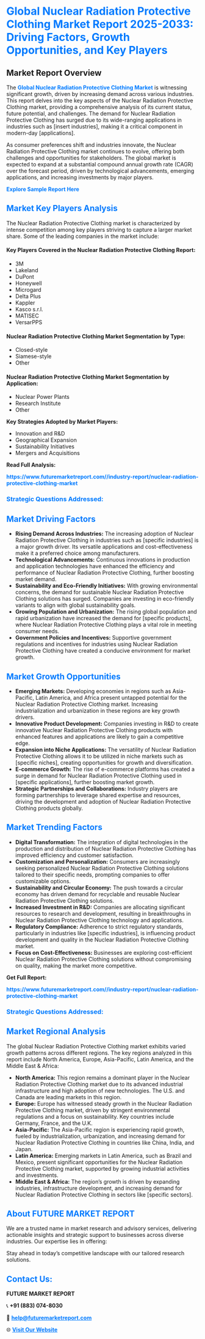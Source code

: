 <h1 style="color: #007BFF;">Global Nuclear Radiation Protective Clothing Market Report 2025-2033: Driving Factors, Growth Opportunities, and Key Players</h1>

<section id="overview">
<h2>Market Report Overview</h2>
<p>The <a href="https://www.futuremarketreport.com//industry-report/nuclear-radiation-protective-clothing-market" style="color: #007BFF; text-decoration: none;"><strong>Global Nuclear Radiation Protective Clothing Market</strong></a> is witnessing significant growth, driven by increasing demand across various industries. This report delves into the key aspects of the Nuclear Radiation Protective Clothing market, providing a comprehensive analysis of its current status, future potential, and challenges. The demand for Nuclear Radiation Protective Clothing has surged due to its wide-ranging applications in industries such as [insert industries], making it a critical component in modern-day [applications].</p>
<p>As consumer preferences shift and industries innovate, the Nuclear Radiation Protective Clothing market continues to evolve, offering both challenges and opportunities for stakeholders. The global market is expected to expand at a substantial compound annual growth rate (CAGR) over the forecast period, driven by technological advancements, emerging applications, and increasing investments by major players.</p>
</section>

<section id="overview">
<p><a href="https://www.futuremarketreport.com//request-sample/reportId=57967" style="color: #007BFF; text-decoration: none;"><strong>Explore Sample Report Here</strong></a></p>
</section>

<section id="key-players">
<h2 style="color: #007BFF;">Market Key Players Analysis</h2>
<p>The Nuclear Radiation Protective Clothing market is characterized by intense competition among key players striving to capture a larger market share. Some of the leading companies in the market include:</p>
<h4>Key Players Covered in the Nuclear Radiation Protective Clothing Report:</h4>
<ul><li>3M</li><li>Lakeland</li><li>DuPont</li><li>Honeywell</li><li>Microgard</li><li>Delta Plus</li><li>Kappler</li><li>Kasco s.r.l.</li><li>MATISEC</li><li>VersarPPS</li></ul>
<h4>Nuclear Radiation Protective Clothing Market Segmentation by Type:</h4>
<ul><li>Closed-style</li><li>Siamese-style</li><li>Other</li></ul>

<h4>Nuclear Radiation Protective Clothing Market Segmentation by Application:</h4>
<ul><li>Nuclear Power Plants</li><li>Research Institute</li><li>Other</li></ul>
<p><strong>Key Strategies Adopted by Market Players:</strong></p>
<ul>
<li>Innovation and R&D</li>
<li>Geographical Expansion</li>
<li>Sustainability Initiatives</li>
<li>Mergers and Acquisitions</li>
</ul>
</section>

<section>
<p><strong>Read Full Analysis: </strong></p><a href="https://www.futuremarketreport.com//industry-report/nuclear-radiation-protective-clothing-market" style="color: #007BFF; text-decoration: none;"><strong>https://www.futuremarketreport.com//industry-report/nuclear-radiation-protective-clothing-market</strong></a>
<h3 style="color: #007BFF;">Strategic Questions Addressed:</h3>
</section>

<section id="driving-factors">
<h2 style="color: #007BFF;">Market Driving Factors</h2>
<ul>
<li><strong>Rising Demand Across Industries:</strong> The increasing adoption of Nuclear Radiation Protective Clothing in industries such as [specific industries] is a major growth driver. Its versatile applications and cost-effectiveness make it a preferred choice among manufacturers.</li>
<li><strong>Technological Advancements:</strong> Continuous innovations in production and application technologies have enhanced the efficiency and performance of Nuclear Radiation Protective Clothing, further boosting market demand.</li>
<li><strong>Sustainability and Eco-Friendly Initiatives:</strong> With growing environmental concerns, the demand for sustainable Nuclear Radiation Protective Clothing solutions has surged. Companies are investing in eco-friendly variants to align with global sustainability goals.</li>
<li><strong>Growing Population and Urbanization:</strong> The rising global population and rapid urbanization have increased the demand for [specific products], where Nuclear Radiation Protective Clothing plays a vital role in meeting consumer needs.</li>
<li><strong>Government Policies and Incentives:</strong> Supportive government regulations and incentives for industries using Nuclear Radiation Protective Clothing have created a conducive environment for market growth.</li>
</ul>
</section>

<section id="growth-opportunities">
<h2 style="color: #007BFF;">Market Growth Opportunities</h2>
<ul>
<li><strong>Emerging Markets:</strong> Developing economies in regions such as Asia-Pacific, Latin America, and Africa present untapped potential for the Nuclear Radiation Protective Clothing market. Increasing industrialization and urbanization in these regions are key growth drivers.</li>
<li><strong>Innovative Product Development:</strong> Companies investing in R&D to create innovative Nuclear Radiation Protective Clothing products with enhanced features and applications are likely to gain a competitive edge.</li>
<li><strong>Expansion into Niche Applications:</strong> The versatility of Nuclear Radiation Protective Clothing allows it to be utilized in niche markets such as [specific niches], creating opportunities for growth and diversification.</li>
<li><strong>E-commerce Growth:</strong> The rise of e-commerce platforms has created a surge in demand for Nuclear Radiation Protective Clothing used in [specific applications], further boosting market growth.</li>
<li><strong>Strategic Partnerships and Collaborations:</strong> Industry players are forming partnerships to leverage shared expertise and resources, driving the development and adoption of Nuclear Radiation Protective Clothing products globally.</li>
</ul>
</section>

<section id="trending-factors">
<h2 style="color: #007BFF;">Market Trending Factors</h2>
<ul>
<li><strong>Digital Transformation:</strong> The integration of digital technologies in the production and distribution of Nuclear Radiation Protective Clothing has improved efficiency and customer satisfaction.</li>
<li><strong>Customization and Personalization:</strong> Consumers are increasingly seeking personalized Nuclear Radiation Protective Clothing solutions tailored to their specific needs, prompting companies to offer customizable options.</li>
<li><strong>Sustainability and Circular Economy:</strong> The push towards a circular economy has driven demand for recyclable and reusable Nuclear Radiation Protective Clothing solutions.</li>
<li><strong>Increased Investment in R&D:</strong> Companies are allocating significant resources to research and development, resulting in breakthroughs in Nuclear Radiation Protective Clothing technology and applications.</li>
<li><strong>Regulatory Compliance:</strong> Adherence to strict regulatory standards, particularly in industries like [specific industries], is influencing product development and quality in the Nuclear Radiation Protective Clothing market.</li>
<li><strong>Focus on Cost-Effectiveness:</strong> Businesses are exploring cost-efficient Nuclear Radiation Protective Clothing solutions without compromising on quality, making the market more competitive.</li>
</ul>
</section>

<section>
<p><strong>Get Full Report: </strong></p><a href="https://www.futuremarketreport.com//industry-report/nuclear-radiation-protective-clothing-market" style="color: #007BFF; text-decoration: none;"><strong>https://www.futuremarketreport.com//industry-report/nuclear-radiation-protective-clothing-market</strong></a>
<h3 style="color: #007BFF;">Strategic Questions Addressed:</h3>
</section>


<section id="regional-analysis">
<h2 style="color: #007BFF;">Market Regional Analysis</h2>
<p>The global Nuclear Radiation Protective Clothing market exhibits varied growth patterns across different regions. The key regions analyzed in this report include North America, Europe, Asia-Pacific, Latin America, and the Middle East & Africa:</p>
<ul>
<li><strong>North America:</strong> This region remains a dominant player in the Nuclear Radiation Protective Clothing market due to its advanced industrial infrastructure and high adoption of new technologies. The U.S. and Canada are leading markets in this region.</li>
<li><strong>Europe:</strong> Europe has witnessed steady growth in the Nuclear Radiation Protective Clothing market, driven by stringent environmental regulations and a focus on sustainability. Key countries include Germany, France, and the U.K.</li>
<li><strong>Asia-Pacific:</strong> The Asia-Pacific region is experiencing rapid growth, fueled by industrialization, urbanization, and increasing demand for Nuclear Radiation Protective Clothing in countries like China, India, and Japan.</li>
<li><strong>Latin America:</strong> Emerging markets in Latin America, such as Brazil and Mexico, present significant opportunities for the Nuclear Radiation Protective Clothing market, supported by growing industrial activities and investments.</li>
<li><strong>Middle East & Africa:</strong> The region’s growth is driven by expanding industries, infrastructure development, and increasing demand for Nuclear Radiation Protective Clothing in sectors like [specific sectors].</li>
</ul>
</section>

<footer>
<h2 style="color: #007BFF;">About FUTURE MARKET REPORT</h2>
<p>We are a trusted name in market research and advisory services, delivering actionable insights and strategic support to businesses across diverse industries. Our expertise lies in offering:</p>

<p>Stay ahead in today’s competitive landscape with our tailored research solutions.</p>

<h2 style="color: #007BFF;">Contact Us:</h2>
<p><strong>FUTURE MARKET REPORT</strong></p>
<p>📞 <strong>+91 (883) 074-8030</strong></p>
<p>📧 <strong><a href="mailto:help@futuremarketreport.com" style="color: #007BFF;">help@futuremarketreport.com</a></strong></p>
<p>🌐 <strong><a href="https://www.futuremarketreport.com/" style="color: #007BFF;">Visit Our Website</a></strong></p>
</footer>